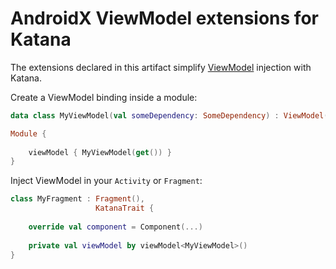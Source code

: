 # AndroidX ViewModel extensions for Katana

The extensions declared in this artifact simplify [ViewModel](https://developer.android.com/topic/libraries/architecture/viewmodel)
injection with Katana.

Create a ViewModel binding inside a module:

```kotlin
data class MyViewModel(val someDependency: SomeDependency) : ViewModel()

Module {
    
    viewModel { MyViewModel(get()) }
}
```

Inject ViewModel in your `Activity` or `Fragment`:

```kotlin
class MyFragment : Fragment(),
                   KatanaTrait {
                   
    override val component = Component(...)
    
    private val viewModel by viewModel<MyViewModel>() 
}
```
